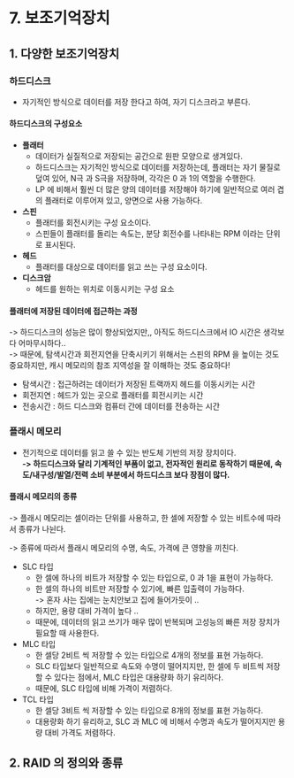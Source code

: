 # 7. 보조기억장치

## 1. 다양한 보조기억장치

### 하드디스크&#x20;

* 자기적인 방식으로 데이터를 저장 한다고 하여, 자기 디스크라고 부른다.&#x20;

#### 하드디스크의 구성요소

* **플래터**&#x20;
  * 데이터가 실질적으로 저장되는 공간으로 원판 모양으로 생겨있다.&#x20;
  * 하드디스크는 자기적인 방식으로 데이터를 저장하는데, 플래터는 자기 물질로 덮여 있어, N극 과 S극을 저장하며, 각각은 0 과 1의 역할을 수행한다.&#x20;
  * LP 에 비해서 훨씬 더 많은 양의 데이터를 저장해야 하기에 일반적으로 여러 겹의 플래터로 이루어져 있고, 양면으로 사용 가능하다.&#x20;
* **스핀**
  * 플래터를 회전시키는 구성 요소이다.&#x20;
  * 스핀들이 플래터를 돌리는 속도는, 분당 회전수를 나타내는 RPM 이라는 단위로 표시된다.&#x20;
* **헤드**
  * 플래터를 대상으로 데이터를 읽고 쓰는 구성 요소이다. &#x20;
* **디스크암**
  * 헤드를 원하는 위치로 이동시키는 구성 요소

#### 플래터에 저장된 데이터에 접근하는 과정

\-> 하드디스크의 성능은 많이 향상되었지만,, 아직도 하드디스크에서 IO 시간은 생각보다 어마무시하다.. \
\-> 때문에, 탐색시간과 회전지연을 단축시키기 위해서는 스핀의 RPM 을 높이는 것도 중요하지만, 캐시 메모리의 참조 지역성을 잘 이해하는 것도 중요하다!

* 탐색시간 : 접근하려는 데이터가 저장된 트랙까지 헤드를 이동시키는 시간&#x20;
* 회전지연 : 헤드가 있는 곳으로 플래터를 회전시키는 시간&#x20;
* 전송시간 : 하드 디스크와 컴퓨터 간에 데이터를 전송하는 시간&#x20;

### 플래시 메모리&#x20;

* 전기적으로 데이터를 읽고 쓸 수 있는 반도체 기반의 저장 장치이다. \
  **-> 하드디스크와 달리 기계적인 부품이 없고, 전자적인 원리로 동작하기 때문에, 속도/내구성/발열/전력 소비 부분에서 하드디스크 보다 장점이 많다.**&#x20;

#### 플래시 메모리의 종류

\-> 플래시 메모리는 셀이라는 단위를 사용하고, 한 셀에 저장할 수 있는 비트수에 따라서 종류가 나뉜다.&#x20;

\-> 종류에 따라서 플래시 메모리의 수명, 속도, 가격에 큰 영향을 끼친다.&#x20;

* SLC 타입&#x20;
  * 한 셀에 하나의 비트가 저장할 수 있는 타입으로, 0 과 1을 표현이 가능하다.&#x20;
  * 한 셀의 하나의 비트만 저장할 수 있기에, 빠른 입출력이 가능하다. \
    \-> 혼자 사는 집에는 눈치안보고 집에 들어가듯이 ..&#x20;
  * 하지만, 용량 대비 가격이 높다 ..
  * 때문에, 데이터의 읽고 쓰기가 매우 많이 반복되며 고성능의 빠른 저장 장치가 필요할 때 사용한다.&#x20;
* MLC 타입&#x20;
  * 한 셀당 2비트 씩 저장할 수 있는 타입으로 4개의 정보를 표현 가능하다.&#x20;
  * SLC 타입보다 일반적으로 속도와 수명이 떨어지지만, 한 셀에 두 비트씩 저장할 수 있다는 점에서, MLC 타입은 대용량화 하기 유리하다.&#x20;
  * 때문에, SLC 타입에 비해 가격이 저렴하다.&#x20;
* TCL 타입&#x20;
  * 한 셀당 3비트 씩 저장할 수 있는 타입으로 8개의 정보를 표현 가능하다.&#x20;
  * 대용량화 하기 유리하고, SLC 과 MLC 에 비해서 수명과 속도가 떨어지지만 용량 대비 가격도 저렴하다.&#x20;

## 2. RAID 의 정의와 종류&#x20;

